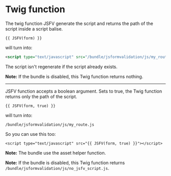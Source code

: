 Twig function
==========================

The twig function JSFV generate the script and returns the path of the script inside a script balise.

```jinja
{{ JSFV(form) }}
```

will turn into:

```xml
<script type="text/javascript" src="/bundle/jsformvalidation/js/my_route.js"></script>
```

The script isn't regenerate if the script already exists.

**Note:** If the bundle is disabled, this Twig function returns nothing.

---------

JSFV function accepts a boolean argument. Sets to true, the Twig function returns only the path of the script.

```jinja
{{ JSFV(form, true) }}
```

will turn into:

`/bundle/jsformvalidation/js/my_route.js`

So you can use this too:

```jinja
<script type="text/javascript" src="{{ JSFV(form, true) }}"></script>
```

**Note:** The bundle use the asset helper function.

**Note:** If the bundle is disabled, this Twig function returns `/bundle/jsformvalidation/js/no_jsfv_script.js`.
